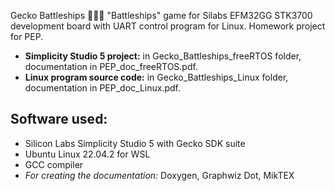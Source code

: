 Gecko Battleships 🦎🚢🔫
"Battleships" game for Silabs EFM32GG STK3700 development board with UART control program for Linux. Homework project for PEP.
- **Simplicity Studio 5 project:** in Gecko_Battleships_freeRTOS folder, documentation in PEP_doc_freeRTOS.pdf.
- **Linux program source code:** in Gecko_Battleships_Linux folder, documentation in PEP_doc_Linux.pdf.

## Software used:
- Silicon Labs Simplicity Studio 5 with Gecko SDK suite
- Ubuntu Linux 22.04.2 for WSL
- GCC compiler
- *For creating the documentation:* Doxygen, Graphwiz Dot, MikTEX 

